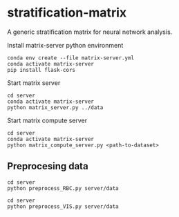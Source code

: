 # stratification-matrix
A generic stratification matrix for neural network analysis.

Install matrix-server python environment

```
conda env create --file matrix-server.yml
conda activate matrix-server
pip install flask-cors
```

Start matrix server
```
cd server
conda activate matrix-server
python matrix_server.py ../data
```

Start matrix compute server
```
cd server
conda activate matrix-server
python matrix_compute_server.py <path-to-dataset>
```

## Preprocesing data

```
cd server
python preprocess_RBC.py server/data
```

```
cd server
python preprocess_VIS.py server/data
```